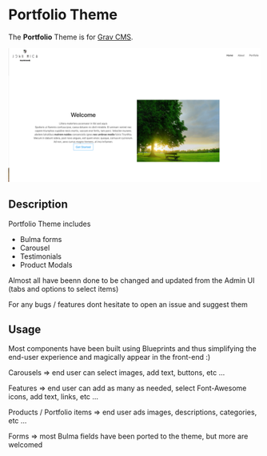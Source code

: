 # Portfolio Theme

The **Portfolio** Theme is for [Grav CMS](http://github.com/getgrav/grav).  


![Theme Preview](./assets/normal-view.png)

## Description

Portfolio Theme includes

- Bulma forms 
- Carousel
- Testimonials
- Product Modals

Almost all have beenn done to be changed and updated from the Admin UI (tabs and options to select items)

For any bugs / features dont hesitate to open an issue and suggest them

## Usage

Most components have been built using Blueprints and thus simplifying the end-user experience and magically appear in the front-end :)

Carousels  => end user can select images, add text, buttons, etc ... 

Features  => end user can add as many as needed, select Font-Awesome icons, add text, links, etc ...

Products / Portfolio items => end user ads images, descriptions, categories, etc ...

Forms => most Bulma fields have been ported to the theme, but more are welcomed